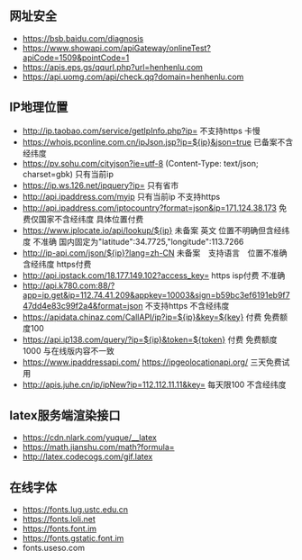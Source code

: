 ## 网址安全
- https://bsb.baidu.com/diagnosis
- https://www.showapi.com/apiGateway/onlineTest?apiCode=1509&pointCode=1
- https://apis.eps.gs/qqurl.php?url=henhenlu.com
- https://api.uomg.com/api/check.qq?domain=henhenlu.com

## IP地理位置
- http://ip.taobao.com/service/getIpInfo.php?ip= 不支持https 卡慢
- https://whois.pconline.com.cn/ipJson.jsp?ip=${ip}&json=true 已备案不含经纬度
- https://pv.sohu.com/cityjson?ie=utf-8 (Content-Type: text/json; charset=gbk) 只有当前ip
- https://ip.ws.126.net/ipquery?ip= 只有省市
- http://api.ipaddress.com/myip 只有当前ip 不支持https
- http://api.ipaddress.com/iptocountry?format=json&ip=171.124.38.173 免费仅国家不含经纬度 具体位置付费
- https://www.iplocate.io/api/lookup/${ip} 未备案 英文  位置不明确但含经纬度 不准确 国内固定为"latitude":34.7725,"longitude":113.7266
- http://ip-api.com/json/${ip}?lang=zh-CN 未备案　支持语言　位置不准确含经纬度 https付费
- http://api.ipstack.com/18.177.149.102?access_key= https isp付费 不准确
- http://api.k780.com:88/?app=ip.get&ip=112.74.41.209&appkey=10003&sign=b59bc3ef6191eb9f747dd4e83c99f2a4&format=json 不支持https 不含经纬度
- https://apidata.chinaz.com/CallAPI/ip?ip=${ip}&key=${key} 付费 免费额度100
- https://api.ip138.com/query/?ip=${ip}&token=${token} 付费 免费额度1000 与在线版内容不一致
- https://www.ipaddressapi.com/  https://ipgeolocationapi.org/ 三天免费试用
- http://apis.juhe.cn/ip/ipNew?ip=112.112.11.11&key= 每天限100 不含经纬度

## latex服务端渲染接口
- https://cdn.nlark.com/yuque/__latex
- https://math.jianshu.com/math?formula=
- http://latex.codecogs.com/gif.latex

## 在线字体
- https://fonts.lug.ustc.edu.cn
- https://fonts.loli.net
- https://fonts.font.im
- https://fonts.gstatic.font.im
- fonts.useso.com